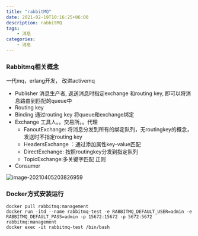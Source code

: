 ```yaml
---
title: "rabbitMQ"
date: 2021-02-19T10:16:25+06:00
description: rabbitMQ
tags:
    - 消息
categories:
    - 消息
---
```



### Rabbitmq相关概念

   一代mq，erlang开发， 改进activemq

- Publisher 消息生产者, 返送消息时指定exchange 和routing key, 即可以将消息路由到匹配的queue中
- Routing key
- Binding   通过routing key 将queue和exchange绑定
- Exchange  工具人。。交易所。。代理
  - FanoutExchange: 将消息分发到所有的绑定队列，无routingkey的概念，发送时不指定routing key
  - HeadersExchange ：通过添加属性key-value匹配
  - DirectExchange: 按照routingkey分发到指定队列
  - TopicExchange:多关键字匹配 正则
- Consumer 

![image-20210405203826959](/images/blog/image-20210405203826959.png)

### Docker方式安装运行

```shell
docker pull rabbitmq:management
docker run -itd --name rabbitmq-test -e RABBITMQ_DEFAULT_USER=admin -e RABBITMQ_DEFAULT_PASS=admin -p 15672:15672 -p 5672:5672 rabbitmq:management
docker exec -it rabbitmq-test /bin/bash
```

